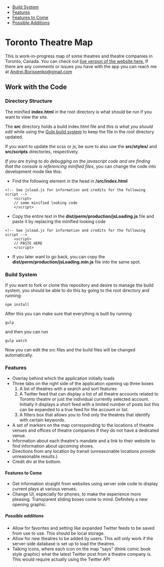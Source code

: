 * [Build System](#build-system)
* [Features](#features)
* [Features to Come](#features-to-come)
* [Possible Additions](#possible-additions)

# Toronto Theatre Map

This is work-in-progress map of some theatres and theatre companies in Toronto,
Canada. You can check out [live version of the website here.](http://andreicommunication.github.io/toronto-theatre-map/) If there are any comments or issues you have with the app you can
reach me at Andrei.Borissenko@gmail.com

## Work with the Code

### Directory Structure

The minified **index.html** in the root directory is what should be run if you want
to view the site.

The **src** directory holds a build index.html file and *this is what you should
edit* while using the [Gulp build system](#build-system) to keep the file in the root directory
updated.

If you want to update the scss or js, be sure to also use the **src/styles/** and
**src/scripts** directories, respectively.

*If you are trying to do debugging on the javascript code and are finding that
the console is referencing minified files*, you can change the code into
development mode like this:

* Find the following element in the head in **/src/index.html**

```
<!-- See jsload.js for information and credits for the following script -->
    <script>
    // some minified looking code
    </script>
```

* Copy the entire text in the **dist/perm/production/jsLoading.js** file and
paste it by replacing the minified looking code

```
<!-- See jsload.js for information and credits for the following script -->
    <script>
    // PASTE HERE
    </script>
```

* If you later want to go back, you can copy the **dist/perm/production/jsLoading.min.js**
file into the same spot.

### Build System

If you want to fork or clone this repository and desire to manage the build
system, you should be able to do this by going to the root directory and running:

```
npm install
```

After this you can make sure that everything is built by running

`gulp`

and then you can run

`gulp watch`

Now you can edit the src files and the build files will be changed automatically.

### Features

* Overlay behind which the application initially loads
* Three tabs on the right side of the application opening up three boxes
    1. A list of theatres with a search and sort features
    2. A Twitter feed that can display a list of all theatre accounts related to
    Toronto theatre or just the individual currently selected account. Initially
    it displays a short feed with a limited number of posts but this can be
    expanded to a true feed for the account or list.
    3. A filters box that allows you to find only the theatres that identify
    with certain keywords.
* A set of markers on the map corresponding to the locations of theatre venues
and offices of theatre companies if they do not have a dedicated venue.
* Information about each theatre's mandate and a link to their website to find
information about upcoming shows.
* Directions from any location by transit (unreasonable locations provide
unreasonable results.)
* Credit div at the bottom.

#### Features to Come

* Get information straight from websites using server side code to display
current plays at various venues.
* Change UI, especially for phones, to make the experience more pleasing.
Transparent sliding boxes come to mind. Definitely a new opening graphic.

##### Possible additions

* Allow for favorites and setting like expanded Twitter feeds to be saved from
use to use. This should be local storage.
* Allow for new theatres to be added by users. This will only work if the
server-side database is set up to load the theatres.
* Talking icons, where each icon on the map "says" (think comic book style
graphic) what the latest Twitter post from a theatre company is. This would
require actually using the Twitter API